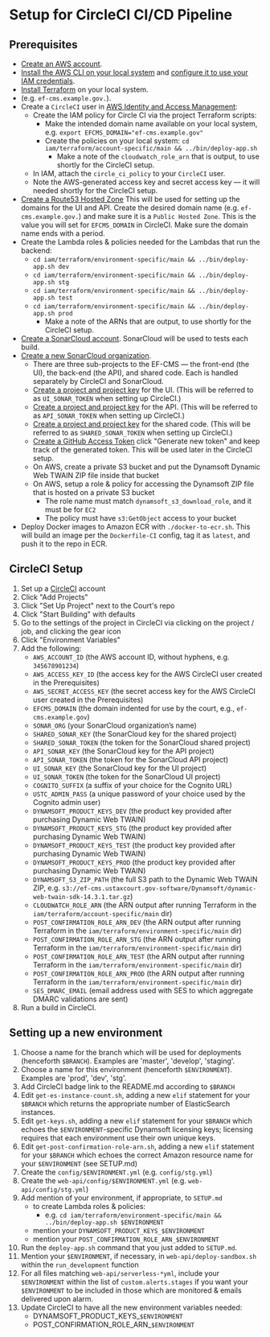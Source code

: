 # Setup for CircleCI CI/CD Pipeline

## Prerequisites
- [Create an AWS account](https://portal.aws.amazon.com/gp/aws/developer/registration/).
- [Install the AWS CLI on your local system](https://docs.aws.amazon.com/cli/latest/userguide/cli-chap-install.html) and [configure it to use your IAM credentials](https://docs.aws.amazon.com/cli/latest/userguide/cli-chap-configure.html).
- [Install Terraform](https://learn.hashicorp.com/terraform/getting-started/install.html) on your local system.
- (e.g. `ef-cms.example.gov.`).
- Create a `CircleCI` user in [AWS Identity and Access Management](https://console.aws.amazon.com/iam/):
     - Create the IAM policy for Circle CI via the project Terraform scripts:
          - Make the intended domain name available on your local system, e.g. `export EFCMS_DOMAIN="ef-cms.example.gov"`
          - Create the policies on your local system: `cd iam/terraform/account-specific/main && ../bin/deploy-app.sh`
               - Make a note of the `cloudwatch_role_arn` that is output, to use shortly for the CircleCI setup.
     - In IAM, attach the `circle_ci_policy` to your `CircleCI` user.
     - Note the AWS-generated access key and secret access key — it will needed shortly for the CircleCI setup.
- [Create a Route53 Hosted Zone](https://console.aws.amazon.com/route53/home) This will be used for setting up the domains for the UI and API.  Create the desired domain name (e.g. `ef-cms.example.gov.`) and make sure it is a `Public Hosted Zone`. This is the value you will set for `EFCMS_DOMAIN` in CircleCI.  Make sure the domain name ends with a period.
- Create the Lambda roles & policies needed for the Lambdas that run the backend:
     - `cd iam/terraform/environment-specific/main && ../bin/deploy-app.sh dev`
     - `cd iam/terraform/environment-specific/main && ../bin/deploy-app.sh stg`
     - `cd iam/terraform/environment-specific/main && ../bin/deploy-app.sh test`
     - `cd iam/terraform/environment-specific/main && ../bin/deploy-app.sh prod`
          - Make a note of the ARNs that are output, to use shortly for the CircleCI setup.
- [Create a SonarCloud account](https://sonarcloud.io/). SonarCloud will be used to tests each build.
- [Create a new SonarCloud organization](https://sonarcloud.io/create-organization).
  - There are three sub-projects to the EF-CMS — the front-end (the UI), the back-end (the API), and shared code. Each is handled separately by CircleCI and SonarCloud.
  - [Create a project and project key](https://sonarcloud.io/projects/create?manual=true) for the UI. (This will be referred to as `UI_SONAR_TOKEN` when setting up CircleCI.)
  - [Create a project and project key](https://sonarcloud.io/projects/create?manual=true) for the API. (This will be referred to as `API_SONAR_TOKEN` when setting up CircleCI.)
  - [Create a project and project key](https://sonarcloud.io/projects/create?manual=true) for the shared code. (This will be referred to as `SHARED_SONAR_TOKEN` when setting up CircleCI.)
  - [Create a GitHub Access Token](https://github.com/settings/tokens) click "Generate new token" and keep track of the generated token.  This will be used later in the CircleCI setup.
  - On AWS, create a private S3 bucket and put the Dynamsoft Dynamic Web TWAIN ZIP file inside that bucket
  - On AWS, setup a role & policy for accessing the Dynamsoft ZIP file that is hosted on a private S3 bucket
     - The role name must match `dynamsoft_s3_download_role`, and it must be for `EC2`
     - The policy must have `s3:GetObject` access to your bucket
- Deploy Docker images to Amazon ECR with `./docker-to-ecr.sh`. This will build an image per the `Dockerfile-CI` config, tag it as `latest`, and push it to the repo in ECR.

## CircleCI Setup
1. Set up a [CircleCI](https://circleci.com/) account
2. Click "Add Projects"
3. Click "Set Up Project" next to the Court's repo
4. Click "Start Building" with defaults
5. Go to the settings of the project in CircleCI via clicking on the project / job, and clicking the gear icon
6. Click "Environment Variables"
7. Add the following:
     - `AWS_ACCOUNT_ID` (the AWS account ID, without hyphens, e.g. `345678901234`)
     - `AWS_ACCESS_KEY_ID` (the access key for the AWS CircleCI user created in the Prerequisites)
     - `AWS_SECRET_ACCESS_KEY` (the secret access key for the AWS CircleCI user created in the Prerequisites)
     - `EFCMS_DOMAIN` (the domain indented for use by the court, e.g., `ef-cms.example.gov`)
     - `SONAR_ORG` (your SonarCloud organization’s name)
     - `SHARED_SONAR_KEY` (the SonarCloud key for the shared project)
     - `SHARED_SONAR_TOKEN` (the token for the SonarCloud shared project)
     - `API_SONAR_KEY` (the SonarCloud key for the API project)
     - `API_SONAR_TOKEN` (the token for the SonarCloud API project)
     - `UI_SONAR_KEY` (the SonarCloud key for the UI project)
     - `UI_SONAR_TOKEN` (the token for the SonarCloud UI project)
     - `COGNITO_SUFFIX` (a suffix of your choice for the Cognito URL)
     - `USTC_ADMIN_PASS` (a unique password of your choice used by the Cognito admin user)
     - `DYNAMSOFT_PRODUCT_KEYS_DEV` (the product key provided after purchasing Dynamic Web TWAIN)
     - `DYNAMSOFT_PRODUCT_KEYS_STG`  (the product key provided after purchasing Dynamic Web TWAIN)
     - `DYNAMSOFT_PRODUCT_KEYS_TEST`  (the product key provided after purchasing Dynamic Web TWAIN)
     - `DYNAMSOFT_PRODUCT_KEYS_PROD`  (the product key provided after purchasing Dynamic Web TWAIN)
     - `DYNAMSOFT_S3_ZIP_PATH` (the full S3 path to the Dynamic Web TWAIN ZIP, e.g. `s3://ef-cms.ustaxcourt.gov-software/Dynamsoft/dynamic-web-twain-sdk-14.3.1.tar.gz`)
     - `CLOUDWATCH_ROLE_ARN` (the ARN output after running Terraform in the `iam/terraform/account-specific/main` dir)
     - `POST_CONFIRMATION_ROLE_ARN_DEV` (the ARN output after running Terraform in the `iam/terraform/environment-specific/main` dir)
     - `POST_CONFIRMATION_ROLE_ARN_STG` (the ARN output after running Terraform in the `iam/terraform/environment-specific/main` dir)
     - `POST_CONFIRMATION_ROLE_ARN_TEST` (the ARN output after running Terraform in the `iam/terraform/environment-specific/main` dir)
     - `POST_CONFIRMATION_ROLE_ARN_PROD` (the ARN output after running Terraform in the `iam/terraform/environment-specific/main` dir)
     - `SES_DMARC_EMAIL` (email address used with SES to which aggregate DMARC validations are sent)
8. Run a build in CircleCI.

## Setting up a new environment
1. Choose a name for the branch which will be used for deployments (henceforth `$BRANCH`). Examples are 'master', 'develop', 'staging'.
2. Choose a name for this environment (henceforth `$ENVIRONMENT`). Examples are 'prod', 'dev', 'stg'.
3. Add CircleCI badge link to the README.md according to `$BRANCH`
4. Edit `get-es-instance-count.sh`, adding a new `elif` statement for your `$BRANCH` which returns the appropriate number of ElasticSearch instances.
5. Edit `get-keys.sh`, adding a new `elif` statement for your `$BRANCH` which echoes the `$ENVIRONMENT`-specific Dynamsoft licensing keys; licensing requires that each environment use their own unique keys.
6. Edit `get-post-confirmation-role-arn.sh`, adding a new `elif` statement for your `$BRANCH` which echoes the correct Amazon resource name for your `$ENVIRONMENT` (see SETUP.md)
7. Create the `config/$ENVIRONMENT.yml` (e.g. `config/stg.yml`)
8. Create the `web-api/config/$ENVIRONMENT.yml` (e.g. `web-api/config/stg.yml`)
9. Add mention of your environment, if appropriate, to `SETUP.md`
    - to create Lambda roles & policies:
      - e.g. `cd iam/terraform/environment-specific/main && ../bin/deploy-app.sh $ENVIRONMENT`
    - mention your `DYNAMSOFT_PRODUCT_KEYS_$ENVIRONMENT`
    - mention your `POST_CONFIRMATION_ROLE_ARN_$ENVIRONMENT`
10. Run the `deploy-app.sh` command that you just added to `SETUP.md`.
11. Mention your `$ENVIRONMENT`, if necessary, in `web-api/deploy-sandbox.sh` within the `run_development` function
12. For all files matching `web-api/serverless-*yml`, include your `$ENVIRONMENT` within the list of `custom.alerts.stages` if you want your `$ENVIRONMENT` to be included in those which are monitored & emails delivered upon alarm.
13. Update CircleCI to have all the new environment variables needed:
     - DYNAMSOFT_PRODUCT_KEYS_`$ENVIRONMENT`
     - POST_CONFIRMATION_ROLE_ARN_`$ENVIRONMENT`
